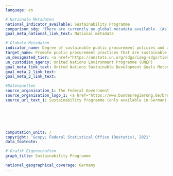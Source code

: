 ```yaml
---
language: en    

# Nationale Metadaten    
national_indicator_available: Sustainability Programme    
comparison_sdg: 'There are currently no global metadata available. (As of: 08/2020)'    
goal_meta_national_link_text: National metadata    

# Globale Metadaten    
indicator_name: Degree of sustainable public procurement policies and action plan implementation    
target_name: Promote public procurement practices that are sustainable, in accordance with national policies and priorities    
un_designated_tier: <a href="https://unstats.un.org/sdgs/iaeg-sdgs/tier-classification/" title="Click here for more information on the UN tier classification.">Tier II</a>    
un_custodian_agency: United Nations Environment Programme (UNEP)    
goal_meta_link_text: United Nations Sustainable Development Goals Metadata    
goal_meta_2_link_text:     
goal_meta_3_link_text:     

#Datenquellen
source_organisation_1: The Federal Government
source_organisation_logo_1: <a href="https://www.bundesregierung.de/breg-de"><img src="https://g205sdgs.github.io/sdg-indicators/public/OrgImgEn/bundesregierung.png" alt="Logo bundesregierung" style="height:60px; width:148px" /></a>
source_url_text_1: Sustainability Programme (only available in German)





    
computation_units: /    
copyright: '&copy; Federal Statistical Office (Destatis), 2021'    
data_footnote:     

# Grafik Eigenschaften    
graph_title: Sustainability Programme    

national_geographical_coverage: Germany    
---
```


<span></span>